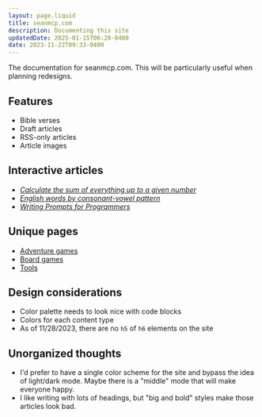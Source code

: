 ```yaml
---
layout: page.liquid
title: seanmcp.com
description: Documenting this site
updatedDate: 2025-01-15T06:20-0400
date: 2023-11-22T09:33-0400
---
```


The documentation for seanmcp.com. This will be particularly useful when
planning redesigns.

## Features

- Bible verses
- Draft articles
- RSS-only articles
- Article images

## Interactive articles

- [_Calculate the sum of everything up to a given number_](/articles/calculating-the-sum-of-everything-up-to-a-given-number)
- [_English words by consonant-vowel pattern_](/articles/english-words-by-consonant-vowel-pattern)
- [_Writing Prompts for Programmers_](/gardens/writing-prompts-for-programmers)

## Unique pages

- [Adventure games](/adventure-games)
- [Board games](/board-games)
- [Tools](/tools)

## Design considerations

- Color palette needs to look nice with code blocks
- Colors for each content type
- As of 11/28/2023, there are no `h5` of `h6` elements on the site

## Unorganized thoughts

- I'd prefer to have a single color scheme for the site and bypass the idea of
  light/dark mode. Maybe there is a "middle" mode that will make everyone happy.
- I like writing with lots of headings, but "big and bold" styles make those
  articles look bad.
